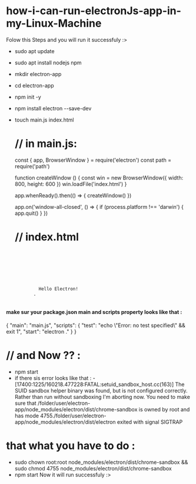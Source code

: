 # how-i-can-run-electronJs-app-in-my-Linux-Machine
  Folow this Steps and you will run it successfuly :>
   - sudo apt update
   - sudo apt install nodejs npm
   - mkdir electron-app
   - cd electron-app
   - npm init -y
   - npm install electron --save-dev
   - touch main.js index.html

     # // in main.js:
       const { app, BrowserWindow } = require('electron')
        const path = require('path')
        
        function createWindow () {
              const win = new BrowserWindow({
                width: 800,
                height: 600
              })
              win.loadFile('index.html')
            }
            
       app.whenReady().then(() => {
              createWindow()
            })
            
       app.on('window-all-closed', () => {
              if (process.platform !== 'darwin') {
                app.quit()
              }
            })

     # // index.html

     <code>
        <!DOCTYPE html.>
          <html.>
            <head.>
              <title>Hello Electron</title>
            </head.>
            <body.>
              <h1.>Hello Electron!</h1.>
            </body>.
            </html.>
     </code>

  <h4>make sur your package.json main and scripts property looks like that : </h4>
  {
      "main": "main.js",
      "scripts": {
        "test": "echo \"Error: no test specified\" && exit 1",
        "start": "electron ."
      }
  }


  # // and Now ?? :
  - npm start
   - if there sis error looks like that :
    - [17400:1225/160218.477228:FATAL:setuid_sandbox_host.cc(163)] The SUID sandbox helper binary was found, but is not configured correctly. Rather than run without sandboxing I'm aborting now. You need to make sure that /folder/user/electron-app/node_modules/electron/dist/chrome-sandbox is owned by root and has mode 4755./folder/user/electron-app/node_modules/electron/dist/electron exited with signal SIGTRAP

# that what you have to do :
- sudo chown root:root node_modules/electron/dist/chrome-sandbox && sudo chmod 4755 node_modules/electron/dist/chrome-sandbox
- npm start
Now it will run successfuly :>
 
